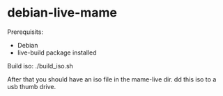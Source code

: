 debian-live-mame
================

Prerequisits:
* Debian
* live-build package installed

Build iso:
    ./build_iso.sh
    
After that you should have an iso file in the mame-live dir.
dd this iso to a usb thumb drive.
